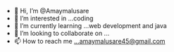 - 👋 Hi, I’m @Amaymalusare
- 👀 I’m interested in ...coding 
- 🌱 I’m currently learning ...web development and java 
- 💞️ I’m looking to collaborate on ...
- 📫 How to reach me ...amaymalusare45@gmail.com

<!---
Amaymalusare/Amaymalusare is a ✨ special ✨ repository because its `README.md` (this file) appears on your GitHub profile.
You can click the Preview link to take a look at your changes.
--->
